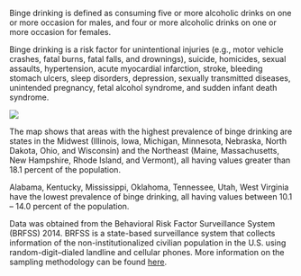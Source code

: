 Binge drinking is defined as consuming five or more alcoholic drinks on one or more occasion for males, and four or more alcoholic drinks on one or more occasion for females.

Binge drinking is a risk factor for unintentional injuries (e.g., motor vehicle crashes, fatal burns, fatal falls, and drownings), suicide, homicides, sexual assaults, hypertension, acute myocardial infarction, stroke, bleeding stomach ulcers, sleep disorders, depression, sexually transmitted diseases, unintended pregnancy, fetal alcohol syndrome, and sudden infant death syndrome.

![](2018-3-26-prevalence-of-binge-drinking-in-the-united-states_files/figure-markdown_github/binge2-1.png)

The map shows that areas with the highest prevalence of binge drinking are states in the Midwest (Illinois, Iowa, Michigan, Minnesota, Nebraska, North Dakota, Ohio, and Wisconsin) and the Northeast (Maine, Massachusetts, New Hampshire, Rhode Island, and Vermont), all having values greater than 18.1 percent of the population.

Alabama, Kentucky, Mississippi, Oklahoma, Tennessee, Utah, West Virginia have the lowest prevalence of binge drinking, all having values between 10.1 – 14.0 percent of the population.

Data was obtained from the Behavioral Risk Factor Surveillance System (BRFSS) 2014. BRFSS is a state-based surveillance system that collects information of the non-institutionalized civilian population in the U.S. using random-digit–dialed landline and cellular phones. More information on the sampling methodology can be found [here](https://www.cdc.gov/brfss/).
